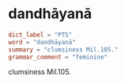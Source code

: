 # dandhāyanā

``` toml
dict_label = "PTS"
word = "dandhāyanā"
summary = "clumsiness Mil.105."
grammar_comment = "feminine"
```

clumsiness Mil.105.

